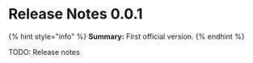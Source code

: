 # Release Notes 0.0.1

{% hint style="info" %}
 **Summary:**  First official version.
{% endhint %}

 TODO: Release notes

